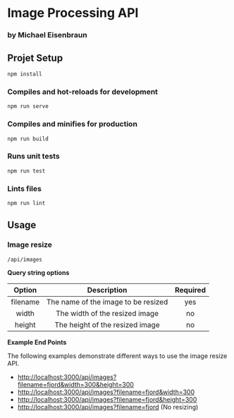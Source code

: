 # Image Processing API
### by Michael Eisenbraun

## Projet Setup
```
npm install
```

### Compiles and hot-reloads for development
```
npm run serve
```

### Compiles and minifies for production
```
npm run build 
```

### Runs unit tests
```
npm run test
```

### Lints files
```
npm run lint
```

## Usage

### Image resize 

`/api/images`

**Query string options**

| Option | Description | Required | 
| :---:  | :---:       | :---:    |
| filename | The name of the image to be resized | yes |
| width | The width of the resized image | no |
| height | The height of the resized image | no | 

**Example End Points**

The following examples demonstrate different ways to use the image resize API. 

- [http://localhost:3000/api/images?filename=fjord&width=300&height=300](http://localhost:3000/api/images?filename=fjord&width=300&height=300)
- [http://localhost:3000/api/images?filename=fjord&width=300](http://localhost:3000/api/images?filename=fjord&width=300)
- [http://localhost:3000/api/images?filename=fjord&height=300](http://localhost:3000/api/images?filename=fjord&height=300)
- [http://localhost:3000/api/images?filename=fjord](http://localhost:3000/api/images?filename=fjord) (No resizing)